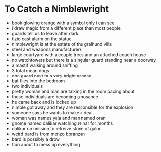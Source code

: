 # To Catch a Nimblewright

- book glowing orange with a symbol only i can see
- i draw magic from a different place than most people
- guards tell us to leave after dark
- tizio cast alarm on the statue
- nimblewright is at the estate of the gralhund villa
- steel and weapons manufacturers
- large courtyard with a couple trees and an attached coach house
- no watchtowers but there is a singular guard standing near a doorway
- a mastif walking around sniffing
- 3 total mean dogs
- one guard next to a very bright sconse
- bat flies into the bedroom
- two individuals 
- pretty woman and man are talking in the room pacing about
- these individuals are becoming a nusance
- he came back and is locked up
- nimble got away and they are responsible for the explosion
- someone says he wants to make a deal
- woman was names yala and man named oran
- gnome named dalikar watching reinar for months
- dalikar on mission to retreive stone of galor
- weird bard is from menzo boranzan
- bard is possibly a drow
- flun about to mess up everything
